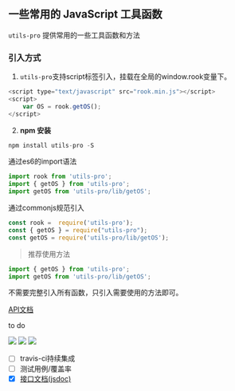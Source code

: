 ## 一些常用的 JavaScript 工具函数

`utils-pro` 提供常用的一些工具函数和方法

### 引入方式
1. `utils-pro`支持script标签引入，挂载在全局的window.rook变量下。
```js
<script type="text/javascript" src="rook.min.js"></script>
<script>
    var OS = rook.getOS();
</script>
```
2. **npm 安装**
```js
npm install utils-pro -S
```

通过es6的import语法
```js
import rook from 'utils-pro';
import { getOS } from 'utils-pro';
import getOS from 'utils-pro/lib/getOS';
```

通过commonjs规范引入
```js
const rook =  require('utils-pro');
const { getOS } = require("utils-pro");
const getOS = require('utils-pro/lib/getOS');
```

> 推荐使用方法
```js
import { getOS } from 'utils-pro';
import getOS from 'utils-pro/lib/getOS';
```

不需要完整引入所有函数，只引入需要使用的方法即可。

[API文档](https://cosyer.github.io/utils-pro/)

to do

[![](https://img.shields.io/npm/v/utils-pro.svg?style=flat)](https://npmjs.com/package/utils-pro)
[![](https://img.shields.io/npm/dm/utils-pro.svg?style=flat)](https://npmjs.com/package/utils-pro)
[![](https://img.shields.io/bundlephobia/minzip/utils-pro.svg?style=flat)](https://bundlephobia.com/result?p=utils-pro)


- [ ] travis-ci持续集成
- [ ] 测试用例/覆盖率
- [x] [接口文档(jsdoc)](https://cosyer.github.io/utils-pro/)